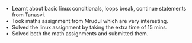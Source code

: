 - Learnt about basic linux conditionals, loops break, continue statements from Tanasvi.
- Took maths assignment from Mrudul which are very interesting.
- Solved the linux assignment by taking the extra time of 15 mins.
- Solved both the math assignments and submitted them.
